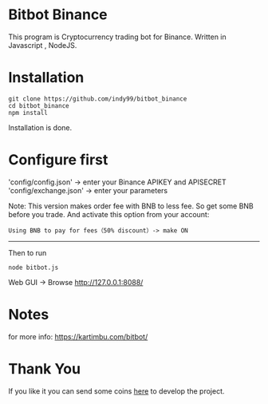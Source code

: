 # Bitbot Binance
This program is Cryptocurrency trading bot for Binance. Written in Javascript , NodeJS.
# Installation
```
git clone https://github.com/indy99/bitbot_binance
cd bitbot_binance
npm install
```
Installation is done.
# Configure first
'config/config.json' -> enter your Binance APIKEY and APISECRET<br>
'config/exchange.json' -> enter your parameters

Note:
This version makes order fee with BNB to less fee. So get some BNB before you trade. And activate this option from your account:
```
Using BNB to pay for fees（50% discount）-> make ON
```
***
Then to run
```
node bitbot.js
```
Web GUI -> Browse http://127.0.0.1:8088/
# Notes
for more info: https://kartimbu.com/bitbot/

# Thank You
If you like it you can send some coins <a href="https://kartimbu.com/pay-acik.php" target="_blank">here</a> to develop the project.
